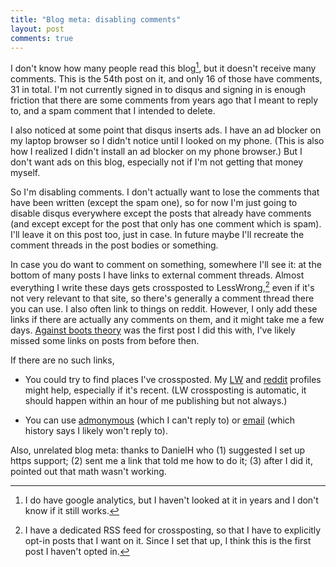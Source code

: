 ```yaml
---
title: "Blog meta: disabling comments"
layout: post
comments: true
---
```

I don't know how many people read this blog[^analytics], but it doesn't receive many comments. This is the 54th post on it, and only 16 of those have comments, 31 in total. I'm not currently signed in to disqus and signing in is enough friction that there are some comments from years ago that I meant to reply to, and a spam comment that I intended to delete.

[^analytics]: I do have google analytics, but I haven't looked at it in years and I don't know if it still works.

I also noticed at some point that disqus inserts ads. I have an ad blocker on my laptop browser so I didn't notice until I looked on my phone. (This is also how I realized I didn't install an ad blocker on my phone browser.) But I don't want ads on this blog, especially not if I'm not getting that money myself.

So I'm disabling comments. I don't actually want to lose the comments that have been written (except the spam one), so for now I'm just going to disable disqus everywhere except the posts that already have comments (and except except for the post that only has one comment which is spam). I'll leave it on this post too, just in case. In future maybe I'll recreate the comment threads in the post bodies or something.

In case you do want to comment on something, somewhere I'll see it: at the bottom of many posts I have links to external comment threads. Almost everything I write these days gets crossposted to LessWrong,[^lw-xpost] even if it's not very relevant to that site, so there's generally a comment thread there you can use. I also often link to things on reddit. However, I only add these links if there are actually any comments on them, and it might take me a few days. [Against boots theory](https://reasonableapproximation.net/2020/09/14/against-boots-theory.html) was the first post I did this with, I've likely missed some links on posts from before then.

If there are no such links,

* You could try to find places I've crossposted. My [LW](https://www.lesswrong.com/users/philh) and [reddit](https://www.reddit.com/user/philh/submitted/) profiles might help, especially if it's recent. (LW crossposting is automatic, it should happen within an hour of me publishing but not always.)

* You can use [admonymous](https://admonymous.co/philh) (which I can't reply to) or [email](mailto:philip.hazelden@gmail.com) (which history says I likely won't reply to).

[^lw-xpost]: I have a dedicated RSS feed for crossposting, so that I have to explicitly opt-in posts that I want on it. Since I set that up, I think this is the first post I haven't opted in.

Also, unrelated blog meta: thanks to DanielH who (1) suggested I set up https support; (2) sent me a link that told me how to do it; (3) after I did it, pointed out that math wasn't working.
